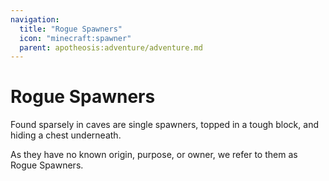 ```yaml
---
navigation:
  title: "Rogue Spawners"
  icon: "minecraft:spawner"
  parent: apotheosis:adventure/adventure.md
---
```


# Rogue Spawners

Found sparsely in caves are single spawners, topped in a tough block, and hiding a chest underneath.

As they have no known origin, purpose, or owner, we refer to them as <Color id="blue">Rogue Spawners</Color>.

<SubPages />
